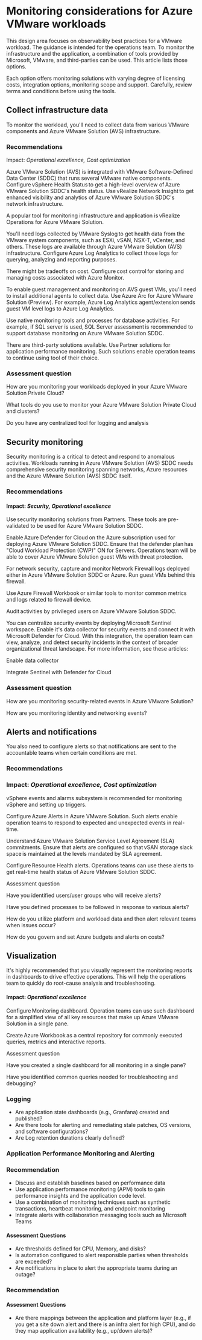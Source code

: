 # Monitoring considerations for Azure VMware workloads 

This design area focuses on observability best practices for a VMware workload. The guidance is intended for the operations team. To monitor the infrastructure and the application, a combination of tools provided by Microsoft, VMware, and third-parties can be used. This article lists those options. 

Each option offers monitoring solutions with varying degree of licensing costs, integration options, monitoring scope and support. Carefully, review terms and conditions before using the tools. 

## Collect infrastructure data 

To monitor the workload, you'll need to collect data from various VMware components and Azure VMware Solution (AVS) infrastructure.  

### Recommendations 

Impact: _Operational excellence, Cost optimization_

Azure VMware Solution (AVS) is integrated with VMware Software-Defined Data Center (SDDC) that runs several VMware native components. Configure vSphere Health Status to get a high-level overview of Azure VMware Solution SDDC's health status. Use vRealize Network Insight to get enhanced visibility and analytics of Azure VMware Solution SDDC's network infrastructure. 

A popular tool for monitoring infrastructure and application is vRealize Operations for Azure VMware Solution. 

You'll need logs collected by VMware Syslog to get health data from the VMware system components, such as ESXi, vSAN, NSX-T, vCenter, and others. These logs are available through Azure VMware Solution (AVS) infrastructure. Configure Azure Log Analytics to collect those logs for querying, analyzing and reporting purposes. 

There might be tradeoffs on cost. Configure cost control for storing and managing costs associated with Azure Monitor. 

To enable guest management and monitoring on AVS guest VMs, you'll need to install additional agents to collect data. Use Azure Arc for Azure VMware Solution (Preview). For example, Azure Log Analytics agent/extension sends guest VM level logs to Azure Log Analytics. 

Use native monitoring tools and processes for database activities. For example, if SQL server is used, SQL Server assessment is recommended to support database monitoring on Azure VMware Solution SDDC. 

There are third-party solutions available. Use Partner solutions for application performance monitoring. Such solutions enable operation teams to continue using tool of their choice. 

### Assessment question 

How are you monitoring your workloads deployed in your Azure VMware Solution Private Cloud? 

What tools do you use to monitor your Azure VMware Solution Private Cloud and clusters? 

Do you have any centralized tool for logging and analysis 

## Security monitoring 

Security monitoring is a critical to detect and respond to anomalous activities. Workloads running in Azure VMware Solution (AVS) SDDC needs comprehensive security monitoring spanning networks, Azure resources and the Azure VMware Solution (AVS) SDDC itself.  

### Recommendations 

#### Impact: _Security, Operational excellence_

Use security monitoring solutions from Partners. These tools are pre-validated to be used for Azure VMware Solution SDDC. 

Enable Azure Defender for Cloud on the Azure subscription used for deploying Azure VMware Solution SDDC. Ensure that the defender plan has "Cloud Workload Protection (CWP)" ON for Servers. Operations team will be able to cover Azure VMware Solution guest VMs with threat protection. 

For network security, capture and monitor Network Firewall logs deployed either in Azure VMware Solution SDDC or Azure. Run guest VMs behind this firewall. 

Use Azure Firewall Workbook or similar tools to monitor common metrics and logs related to firewall device. 

Audit activities by privileged users on Azure VMware Solution SDDC. 

You can centralize security events by deploying Microsoft Sentinel workspace. Enable it's data collector for security events and connect it with Microsoft Defender for Cloud. With this integration, the operation team can view, analyze, and detect security incidents in the context of broader organizational threat landscape. For more information, see these articles: 

Enable data collector 

Integrate Sentinel with Defender for Cloud 

### Assessment question 

How are you monitoring security-related events in Azure VMware Solution? 

How are you monitoring identity and networking events? 

## Alerts and notifications 

You also need to configure alerts so that notifications are sent to the accountable teams when certain conditions are met. 

### Recommendations 

### Impact: _Operational excellence, Cost optimization_ 

vSphere events and alarms subsystem is recommended for monitoring vSphere and setting up triggers. 

Configure Azure Alerts in Azure VMware Solution. Such alerts enable operation teams to respond to expected and unexpected events in real-time. 

Understand Azure VMware Solution Service Level Agreement (SLA) commitments. Ensure that alerts are configured so that vSAN storage slack space is maintained at the levels mandated by SLA agreement. 

Configure Resource Health alerts. Operations teams can use these alerts to get real-time health status of Azure VMware Solution SDDC. 

Assessment question 

Have you identified users/user groups who will receive alerts? 

Have you defined processes to be followed in response to various alerts? 

How do you utilize platform and workload data and then alert relevant teams when issues occur? 

How do you govern and set Azure budgets and alerts on costs? 

## Visualization 

It's highly recommended that you visually represent the monitoring reports in dashboards to drive effective operations. This will help the operations team to quickly do root-cause analysis and troubleshooting. 

#### Impact: _Operational excellence_ 

Configure Monitoring dashboard. Operation teams can use such dashboard for a simplified view of all key resources that make up Azure VMware Solution in a single pane. 

Create Azure Workbook as a central repository for commonly executed queries, metrics and interactive reports. 

Assessment question 

Have you created a single dashboard for all monitoring in a single pane? 

Have you identified common queries needed for troubleshooting and debugging? 

### Logging

 - Are application state dashboards (e.g., Granfana) created and published?
 - Are there tools for alerting and remediating stale patches, OS versions, and software configurations? 
 - Are Log retention durations clearly defined?

### Application Performance Monitoring and Alerting 

### Recommendation

- Discuss and establish baselines based on performance data
- Use application performance monitoring (APM) tools to gain performance insights and the application code level.
- Use a combination of monitoring techniques such as synthetic transactions, heartbeat monitoring, and endpoint monitoring
- Integrate alerts with collaboration messaging tools such as Microsoft Teams


#### Assessment Questions 
 - Are thresholds defined for CPU, Memory, and disks?
 - Is automation configured to alert responsible parties when thresholds are exceeded?
 - Are notifications in place to alert the appropriate teams during an outage?


### Recommendation




#### Assessment Questions
 - Are there mappings between the application and platform layer (e.g., if you get a site down alert and there is an infra alert for high CPU), and do they map application availability (e.g., up/down alerts)?
